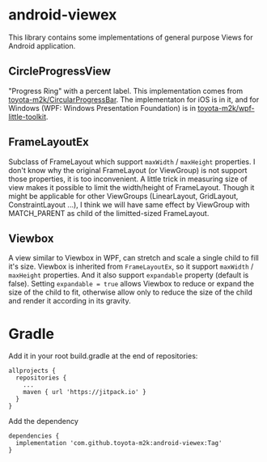# android-viewex

This library contains some implementations of general purpose Views for Android application.


## CircleProgressView

"Progress Ring" with a percent label.
This implementation comes from [toyota-m2k/CircularProgressBar](https://github.com/toyota-m2k/CircularProgressBar). The implementaton for iOS is in it, and for Windows (WPF: Windows Presentation Foundation) is in [toyota-m2k/wpf-little-toolkit](https://github.com/toyota-m2k/wpf-little-toolkit).

## FrameLayoutEx

Subclass of FrameLayout which support `maxWidth` / `maxHeight` properties.
I don't know why the original FrameLayout (or ViewGroup) is not support those properties, it is too inconvenient.
A little trick in measuring size of view makes it possible to limit the width/height of FrameLayout.
Though it might be applicable for other ViewGroups (LinearLayout, GridLayout, ConstraintLayout ...), I think we will have same effect by ViewGroup with MATCH_PARENT as child of the limitted-sized FrameLayout.

## Viewbox

A view similar to Viewbox in WPF, can stretch and scale a single child to fill it's size.
Viewbox is inherited from `FrameLayoutEx`, so it support `maxWidth` / `maxHeight` properties.
And it also support `expandable` property (default is false). Setting `expandable = true` allows Viewbox to reduce or expand the size of the child to fit, otherwise allow only to reduce the size of the child and render it according in its gravity.

# Gradle

Add it in your root build.gradle at the end of repositories:
```
allprojects {
  repositories {
    ...
    maven { url 'https://jitpack.io' }
  }
}
```
Add the dependency
```
dependencies {
  implementation 'com.github.toyota-m2k:android-viewex:Tag'
}
```
